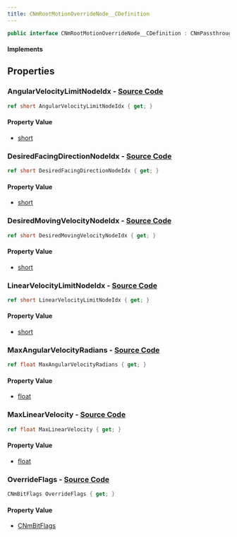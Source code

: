 ```yaml
---
title: CNmRootMotionOverrideNode__CDefinition
---
```


```csharp
public interface CNmRootMotionOverrideNode__CDefinition : CNmPassthroughNode__CDefinition, CNmPoseNode__CDefinition, CNmGraphNode__CDefinition, ISchemaClass<CNmGraphNode__CDefinition>, ISchemaClass<CNmPoseNode__CDefinition>, ISchemaClass<CNmPassthroughNode__CDefinition>, ISchemaClass<CNmRootMotionOverrideNode__CDefinition>, ISchemaField, ISchemaClass, INativeHandle
```

#### Implements

## Properties

### **AngularVelocityLimitNodeIdx** - [Source Code](https://github.com/swiftly-solution/swiftlys2/blob/main/managed/src/SwiftlyS2.Generated/Schemas/Interfaces/CNmRootMotionOverrideNode__CDefinition.cs#L22)

```csharp
ref short AngularVelocityLimitNodeIdx { get; }
```

#### Property Value

- [short](https://learn.microsoft.com/dotnet/api/system.int16)

### **DesiredFacingDirectionNodeIdx** - [Source Code](https://github.com/swiftly-solution/swiftlys2/blob/main/managed/src/SwiftlyS2.Generated/Schemas/Interfaces/CNmRootMotionOverrideNode__CDefinition.cs#L18)

```csharp
ref short DesiredFacingDirectionNodeIdx { get; }
```

#### Property Value

- [short](https://learn.microsoft.com/dotnet/api/system.int16)

### **DesiredMovingVelocityNodeIdx** - [Source Code](https://github.com/swiftly-solution/swiftlys2/blob/main/managed/src/SwiftlyS2.Generated/Schemas/Interfaces/CNmRootMotionOverrideNode__CDefinition.cs#L16)

```csharp
ref short DesiredMovingVelocityNodeIdx { get; }
```

#### Property Value

- [short](https://learn.microsoft.com/dotnet/api/system.int16)

### **LinearVelocityLimitNodeIdx** - [Source Code](https://github.com/swiftly-solution/swiftlys2/blob/main/managed/src/SwiftlyS2.Generated/Schemas/Interfaces/CNmRootMotionOverrideNode__CDefinition.cs#L20)

```csharp
ref short LinearVelocityLimitNodeIdx { get; }
```

#### Property Value

- [short](https://learn.microsoft.com/dotnet/api/system.int16)

### **MaxAngularVelocityRadians** - [Source Code](https://github.com/swiftly-solution/swiftlys2/blob/main/managed/src/SwiftlyS2.Generated/Schemas/Interfaces/CNmRootMotionOverrideNode__CDefinition.cs#L26)

```csharp
ref float MaxAngularVelocityRadians { get; }
```

#### Property Value

- [float](https://learn.microsoft.com/dotnet/api/system.single)

### **MaxLinearVelocity** - [Source Code](https://github.com/swiftly-solution/swiftlys2/blob/main/managed/src/SwiftlyS2.Generated/Schemas/Interfaces/CNmRootMotionOverrideNode__CDefinition.cs#L24)

```csharp
ref float MaxLinearVelocity { get; }
```

#### Property Value

- [float](https://learn.microsoft.com/dotnet/api/system.single)

### **OverrideFlags** - [Source Code](https://github.com/swiftly-solution/swiftlys2/blob/main/managed/src/SwiftlyS2.Generated/Schemas/Interfaces/CNmRootMotionOverrideNode__CDefinition.cs#L28)

```csharp
CNmBitFlags OverrideFlags { get; }
```

#### Property Value

- [CNmBitFlags](/docs/api/shared/schemadefinitions/cnmbitflags)

